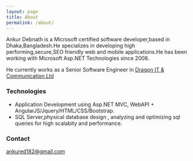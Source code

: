 ```yaml
---
layout: page
title: About
permalink: /about/
---
```

Ankur Debnath is a Microsoft certified software developer,based in Dhaka,Bangladesh.He specializes in developing high performing,secure,SEO friendly web and mobile applications.He has been working with Microsoft Asp.NET Technologies since 2008.

He currently works as a Senior Software Engineer in [Dragon IT & Communication Ltd](http://www.ditcl-dragonbd.com)

### Technologies
 
* Application Development using Asp.NET MVC, WebAPI + AngularJS/Jquery/HTML/CSS/Bootstrap.
* SQL Server,physical database design , analyzing and optimizing sql queries for high scalabity and performance.

### Contact 

[ankured182@gmail.com](mailto:ankured182@gmail.com)
